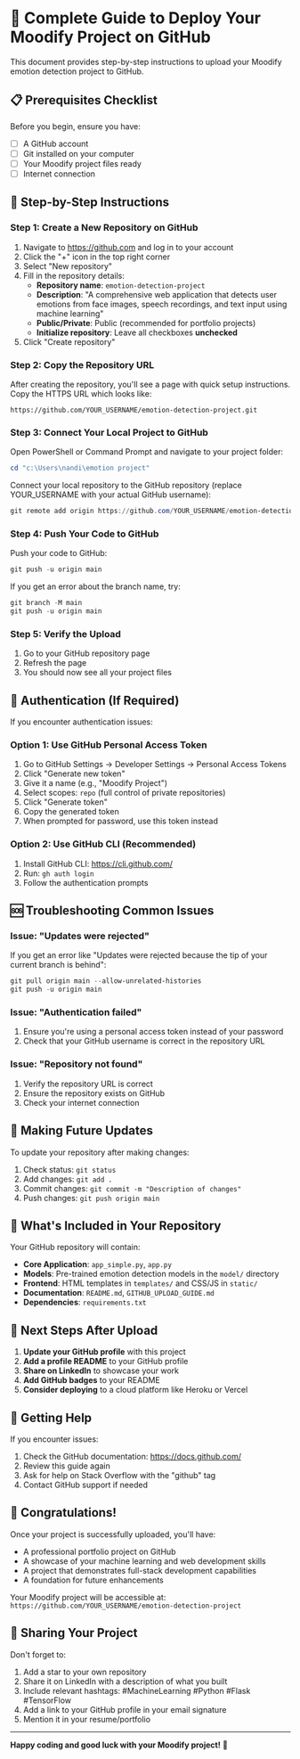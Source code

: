 # 🚀 Complete Guide to Deploy Your Moodify Project on GitHub

This document provides step-by-step instructions to upload your Moodify emotion detection project to GitHub.

## 📋 Prerequisites Checklist

Before you begin, ensure you have:

- [ ] A GitHub account
- [ ] Git installed on your computer
- [ ] Your Moodify project files ready
- [ ] Internet connection

## 🔧 Step-by-Step Instructions

### Step 1: Create a New Repository on GitHub

1. Navigate to https://github.com and log in to your account
2. Click the "+" icon in the top right corner
3. Select "New repository"
4. Fill in the repository details:
   - **Repository name**: `emotion-detection-project`
   - **Description**: "A comprehensive web application that detects user emotions from face images, speech recordings, and text input using machine learning"
   - **Public/Private**: Public (recommended for portfolio projects)
   - **Initialize repository**: Leave all checkboxes **unchecked**
5. Click "Create repository"

### Step 2: Copy the Repository URL

After creating the repository, you'll see a page with quick setup instructions. Copy the HTTPS URL which looks like:
```
https://github.com/YOUR_USERNAME/emotion-detection-project.git
```

### Step 3: Connect Your Local Project to GitHub

Open PowerShell or Command Prompt and navigate to your project folder:

```powershell
cd "c:\Users\nandi\emotion project"
```

Connect your local repository to the GitHub repository (replace YOUR_USERNAME with your actual GitHub username):

```powershell
git remote add origin https://github.com/YOUR_USERNAME/emotion-detection-project.git
```

### Step 4: Push Your Code to GitHub

Push your code to GitHub:

```powershell
git push -u origin main
```

If you get an error about the branch name, try:

```powershell
git branch -M main
git push -u origin main
```

### Step 5: Verify the Upload

1. Go to your GitHub repository page
2. Refresh the page
3. You should now see all your project files

## 🔐 Authentication (If Required)

If you encounter authentication issues:

### Option 1: Use GitHub Personal Access Token

1. Go to GitHub Settings → Developer Settings → Personal Access Tokens
2. Click "Generate new token"
3. Give it a name (e.g., "Moodify Project")
4. Select scopes: `repo` (full control of private repositories)
5. Click "Generate token"
6. Copy the generated token
7. When prompted for password, use this token instead

### Option 2: Use GitHub CLI (Recommended)

1. Install GitHub CLI: https://cli.github.com/
2. Run: `gh auth login`
3. Follow the authentication prompts

## 🆘 Troubleshooting Common Issues

### Issue: "Updates were rejected"

If you get an error like "Updates were rejected because the tip of your current branch is behind":

```powershell
git pull origin main --allow-unrelated-histories
git push -u origin main
```

### Issue: "Authentication failed"

1. Ensure you're using a personal access token instead of your password
2. Check that your GitHub username is correct in the repository URL

### Issue: "Repository not found"

1. Verify the repository URL is correct
2. Ensure the repository exists on GitHub
3. Check your internet connection

## 🔄 Making Future Updates

To update your repository after making changes:

1. Check status: `git status`
2. Add changes: `git add .`
3. Commit changes: `git commit -m "Description of changes"`
4. Push changes: `git push origin main`

## 📁 What's Included in Your Repository

Your GitHub repository will contain:

- **Core Application**: `app_simple.py`, `app.py`
- **Models**: Pre-trained emotion detection models in the `model/` directory
- **Frontend**: HTML templates in `templates/` and CSS/JS in `static/`
- **Documentation**: `README.md`, `GITHUB_UPLOAD_GUIDE.md`
- **Dependencies**: `requirements.txt`

## 🎯 Next Steps After Upload

1. **Update your GitHub profile** with this project
2. **Add a profile README** to your GitHub profile
3. **Share on LinkedIn** to showcase your work
4. **Add GitHub badges** to your README
5. **Consider deploying** to a cloud platform like Heroku or Vercel

## 🤝 Getting Help

If you encounter issues:

1. Check the GitHub documentation: https://docs.github.com/
2. Review this guide again
3. Ask for help on Stack Overflow with the "github" tag
4. Contact GitHub support if needed

## 🎉 Congratulations!

Once your project is successfully uploaded, you'll have:

- A professional portfolio project on GitHub
- A showcase of your machine learning and web development skills
- A project that demonstrates full-stack development capabilities
- A foundation for future enhancements

Your Moodify project will be accessible at:
`https://github.com/YOUR_USERNAME/emotion-detection-project`

## 📢 Sharing Your Project

Don't forget to:

1. Add a star to your own repository
2. Share it on LinkedIn with a description of what you built
3. Include relevant hashtags: #MachineLearning #Python #Flask #TensorFlow
4. Add a link to your GitHub profile in your email signature
5. Mention it in your resume/portfolio

---

**Happy coding and good luck with your Moodify project!** 🚀